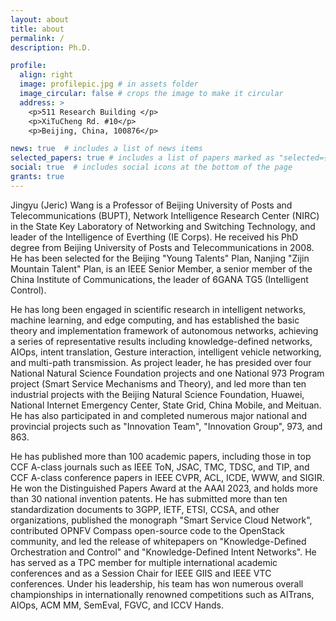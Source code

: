 ```yaml
---
layout: about
title: about
permalink: /
description: Ph.D.

profile:
  align: right
  image: profilepic.jpg # in assets folder
  image_circular: false # crops the image to make it circular
  address: >
    <p>511 Research Building </p>
    <p>XiTuCheng Rd. #10</p>
    <p>Beijing, China, 100876</p>

news: true  # includes a list of news items
selected_papers: true # includes a list of papers marked as "selected={true}"
social: true  # includes social icons at the bottom of the page
grants: true
---
```


Jingyu (Jeric) Wang is a Professor of Beijing University of Posts and Telecommunications (BUPT), Network Intelligence Research Center (NIRC) in the State Key Laboratory of Networking and Switching Technology, and leader of the Intelligence of Everthing (IE Corps). He  received his PhD degree from Beijing University of Posts and Telecommunications in 2008. He has been selected for the Beijing "Young Talents" Plan, Nanjing "Zijin Mountain Talent" Plan, is an IEEE Senior Member, a senior member of the China Institute of Communications, the leader of 6GANA TG5 (Intelligent Control).

He has long been engaged in scientific research in intelligent networks, machine learning, and edge computing, and has established the basic theory and implementation framework of autonomous networks, achieving a series of representative results including knowledge-defined networks, AIOps, intent translation, Gesture interaction, intelligent vehicle networking, and multi-path transmission. As project leader, he has presided over four National Natural Science Foundation projects and one National 973 Program project (Smart Service Mechanisms and Theory), and led more than ten industrial projects with the Beijing Natural Science Foundation, Huawei, National Internet Emergency Center, State Grid, China Mobile, and Meituan. He has also participated in and completed numerous major national and provincial projects such as "Innovation Team", "Innovation Group", 973, and 863. 

He has published more than 100 academic papers, including those in top CCF A-class journals such as IEEE ToN, JSAC, TMC, TDSC, and TIP, and CCF A-class conference papers in IEEE CVPR, ACL, ICDE, WWW, and SIGIR. He won the Distinguished Papers Award at the AAAI 2023, and holds more than 30 national invention patents. He has submitted more than ten standardization documents to 3GPP, IETF, ETSI, CCSA, and other organizations, published the monograph "Smart Service Cloud Network", contributed OPNFV Compass open-source code to the OpenStack community, and led the release of whitepapers on "Knowledge-Defined Orchestration and Control" and "Knowledge-Defined Intent Networks". He has served as a TPC member for multiple international academic conferences and as a Session Chair for IEEE GIIS and IEEE VTC conferences. Under his leadership, his team has won numerous overall championships in internationally renowned competitions such as AITrans, AIOps, ACM MM, SemEval, FGVC, and ICCV Hands.
